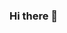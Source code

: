 ### Hi there 👋

<!--
**DevinCastillo5/DevinCastillo5** is a ✨ _special_ ✨ repository because its `README.md` (this file) appears on your GitHub profile.

Here are some ideas to get you started:

- 🔭 I attend URI
- 🌱 I major in Computer Science
- 🤔 I’m looking for help with: Learning Python
- 💬 Ask me about: Something football related
- 😄 Pronouns: He/Him
- ⚡ Fun fact: I was a video editor
-->
